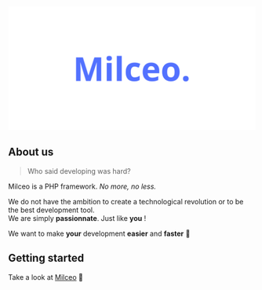 ![Logo](logo.png)

## About us

>Who said developing was hard?

Milceo is a PHP framework. *No more, no less.*

We do not have the ambition to create a technological revolution or to be the best development tool.  
We are simply **passionnate**. Just like **you** !

We want to make **your** development **easier** and **faster** :rocket:

## Getting started

Take a look at [Milceo](https://github.com/milceo/milceo) :eyes:
